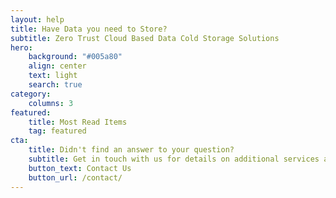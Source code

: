 ```yaml
---
layout: help
title: Have Data you need to Store?
subtitle: Zero Trust Cloud Based Data Cold Storage Solutions
hero:
    background: "#005a80"
    align: center
    text: light
    search: true
category:
    columns: 3
featured:
    title: Most Read Items
    tag: featured
cta:
    title: Didn't find an answer to your question?
    subtitle: Get in touch with us for details on additional services and custom work pricing
    button_text: Contact Us   
    button_url: /contact/      
---
```


